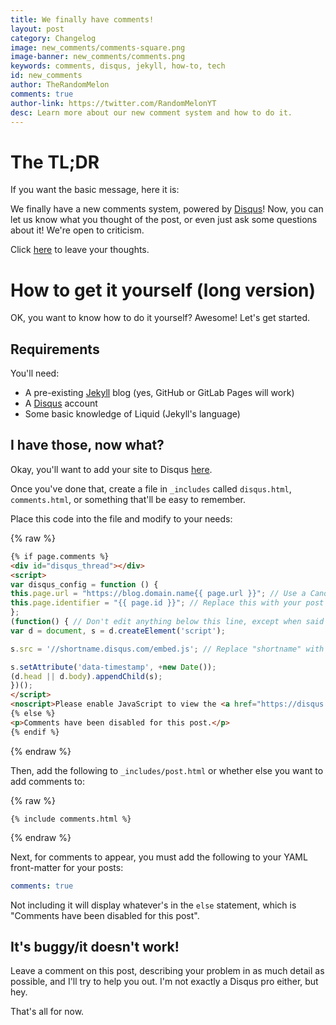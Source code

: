 ```yaml
---
title: We finally have comments!
layout: post
category: Changelog
image: new_comments/comments-square.png
image-banner: new_comments/comments.png
keywords: comments, disqus, jekyll, how-to, tech
id: new_comments
author: TheRandomMelon
comments: true
author-link: https://twitter.com/RandomMelonYT
desc: Learn more about our new comment system and how to do it.
---
```


# The TL;DR
If you want the basic message, here it is:


We finally have a new comments system, powered by <a href="https://disqus.com" target="_blank">Disqus</a>! Now, you can let us know what you thought of the post, or even just ask some questions about it! We're open to criticism.

Click <a href="#disqus_thread">here</a> to leave your thoughts.

# How to get it yourself (long version)
OK, you want to know how to do it yourself? Awesome! Let's get started.

## Requirements
You'll need:

- A pre-existing <a href="https://jekyllrb.com" target="_blank">Jekyll</a> blog (yes, GitHub or GitLab Pages will work)
- A <a href="https://disqus.com" target="_blank">Disqus</a> account
- Some basic knowledge of Liquid (Jekyll's language)

## I have those, now what?
Okay, you'll want to add your site to Disqus <a href="https://disqus.com/admin/create/" target="_blank">here</a>.

Once you've done that, create a file in ``_includes`` called ``disqus.html``, ``comments.html``, or something that'll be easy to remember.

Place this code into the file and modify to your needs:

{% raw %}
```html
{% if page.comments %}
<div id="disqus_thread"></div>
<script>
var disqus_config = function () {
this.page.url = "https://blog.domain.name{{ page.url }}"; // Use a Canonical URL
this.page.identifier = "{{ page.id }}"; // Replace this with your post's identifier
};
(function() { // Don't edit anything below this line, except when said to otherwise.
var d = document, s = d.createElement('script');

s.src = '//shortname.disqus.com/embed.js'; // Replace "shortname" with your shortname (e.g myamazingblog.disqus.com)

s.setAttribute('data-timestamp', +new Date());
(d.head || d.body).appendChild(s);
})();
</script>
<noscript>Please enable JavaScript to view the <a href="https://disqus.com/?ref_noscript" rel="nofollow">comments powered by Disqus.</a></noscript>
{% else %}
<p>Comments have been disabled for this post.</p>
{% endif %}
```
{% endraw %}

Then, add the following to ``_includes/post.html`` or whether else you want to add comments to:

{% raw %}
```liquid
{% include comments.html %}
```
{% endraw %}

Next, for comments to appear, you must add the following to your YAML front-matter for your posts:

```yaml
comments: true
```

Not including it will display whatever's in the ``else`` statement, which is "Comments have been disabled for this post".

## It's buggy/it doesn't work!
Leave a comment on this post, describing your problem in as much detail as possible, and I'll try to help you out. I'm not exactly a Disqus pro either, but hey.

That's all for now.
